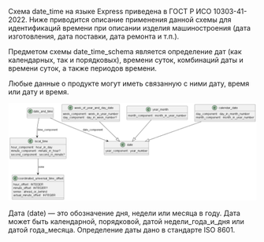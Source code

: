 Схема date_time на языке Express приведена в ГОСТ Р ИСО 10303-41-2022. Ниже приводится описание применения данной схемы для идентификаций времени при описании изделия машиностроения (дата изготовления, дата поставки, дата ремонта и т.п.).

Предметом схемы date_time_schema является определение дат (как календарных, так и порядковых), времени суток, комбинаций даты и времени суток, а также периодов времени.

Любые данные о продукте могут иметь связанную с ними дату, время или дату и время.

![](source/date_time.png)

Дата (date) — это обозначение дня, недели или месяца в году. Дата может быть календарной, порядковой, датой недели_года_и_дня или датой года_месяца. Определение даты дано в стандарте ISO 8601.